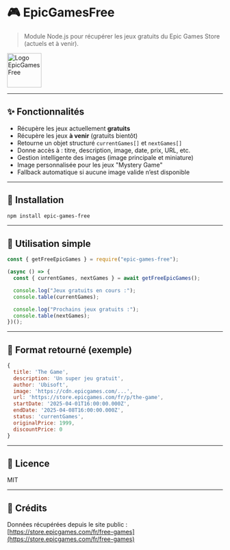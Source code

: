 # 🎮 EpicGamesFree

> Module Node.js pour récupérer les jeux gratuits du Epic Games Store (actuels et à venir).

<p align="left">
  <img src="https://ftp.nkconcept.fr/epicgames-logo.png" width="80" alt="Logo EpicGamesFree">
</p>

---

## ✨ Fonctionnalités

- Récupère les jeux actuellement **gratuits**
- Récupère les jeux **à venir** (gratuits bientôt)
- Retourne un objet structuré `currentGames[]` et `nextGames[]`
- Donne accès à : titre, description, image, date, prix, URL, etc.
- Gestion intelligente des images (image principale et miniature)
- Image personnalisée pour les jeux "Mystery Game"
- Fallback automatique si aucune image valide n’est disponible

---

## 🔧 Installation

```bash
npm install epic-games-free
```

---

## 🧪 Utilisation simple

```js
const { getFreeEpicGames } = require("epic-games-free");

(async () => {
  const { currentGames, nextGames } = await getFreeEpicGames();

  console.log("Jeux gratuits en cours :");
  console.table(currentGames);

  console.log("Prochains jeux gratuits :");
  console.table(nextGames);
})();
```

---

## 🔁 Format retourné (exemple)

```js
{
  title: 'The Game',
  description: 'Un super jeu gratuit',
  author: 'Ubisoft',
  image: 'https://cdn.epicgames.com/...',
  url: 'https://store.epicgames.com/fr/p/the-game',
  startDate: '2025-04-01T16:00:00.000Z',
  endDate: '2025-04-08T16:00:00.000Z',
  status: 'currentGames',
  originalPrice: 1999,
  discountPrice: 0
}
```

---

## 📄 Licence

MIT

---

## 🧠 Crédits

Données récupérées depuis le site public :  
[https://store.epicgames.com/fr/free-games](https://store.epicgames.com/fr/free-games)